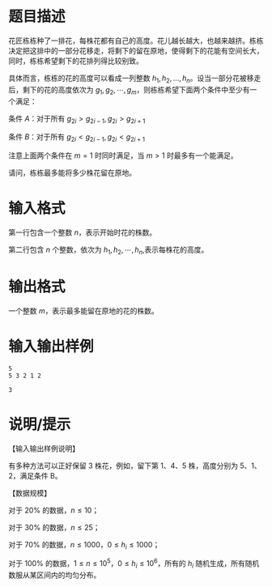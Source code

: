 # 题目描述

花匠栋栋种了一排花，每株花都有自己的高度。花儿越长越大，也越来越挤。栋栋决定把这排中的一部分花移走，将剩下的留在原地，使得剩下的花能有空间长大，同时，栋栋希望剩下的花排列得比较别致。

具体而言，栋栋的花的高度可以看成一列整数 $h_1,h_2,...,h_n$。设当一部分花被移走后，剩下的花的高度依次为 $g_1,g_2,\cdots,g_m$，则栋栋希望下面两个条件中至少有一个满足：

条件 $A$：对于所有 $g_{2i}>g_{2i-1},g_{2i}>g_{2i+1}$

条件 $B$：对于所有 $g_{2i}<g_{2i-1},g_{2i}<g_{2i+1}$

注意上面两个条件在 $m=1$ 时同时满足，当 $m>1$ 时最多有一个能满足。

请问，栋栋最多能将多少株花留在原地。

# 输入格式

第一行包含一个整数 $n$，表示开始时花的株数。

第二行包含 $n$ 个整数，依次为 $h_1,h_2,\cdots,h_n$,表示每株花的高度。

# 输出格式

一个整数 $m$，表示最多能留在原地的花的株数。

# 输入输出样例

```input1
5
5 3 2 1 2
```

```output1
3
```

# 说明/提示

【输入输出样例说明】

有多种方法可以正好保留 $3$ 株花，例如，留下第 $1$、$4$、$5$ 株，高度分别为 $5$、$1$、$2$，满足条件 B。

【数据规模】

对于 $20 \%$ 的数据，$n \leq 10$；

对于 $30 \%$ 的数据，$n \leq 25$；

对于 $70 \%$ 的数据，$n \leq 1000$，$0 \leq h_i \leq 1000$；

对于 $100 \%$ 的数据，$1 \leq n \leq {10}^5$，$0 \leq h_i \leq {10}^6$，所有的 $h_i$ 随机生成，所有随机数服从某区间内的均匀分布。
